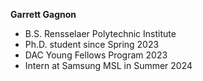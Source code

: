 **Garrett Gagnon**
* B.S. Rensselaer Polytechnic Institute
* Ph.D. student since Spring 2023
* DAC Young Fellows Program 2023
* Intern at Samsung MSL in Summer 2024